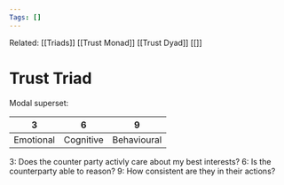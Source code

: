 ```yaml
---
Tags: []
---
```

Related: [[Triads]] [[Trust Monad]] [[Trust Dyad]] [[]]
# Trust Triad
Modal superset:

| 3 | 6 | 9 |
|---|---|---|
| Emotional | Cognitive | Behavioural |

3: Does the counter party activly care about my best interests?
6: Is the counterparty able to reason?
9: How consistent are they in their actions?